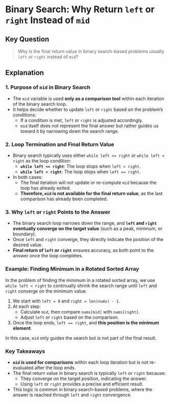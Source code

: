 # Binary Search: Why Return `left` or `right` Instead of `mid`

## Key Question
> Why is the final return value in binary search-based problems usually `left` or `right` instead of `mid`?

## Explanation

### 1. **Purpose of `mid` in Binary Search**
- The `mid` variable is used **only as a comparison tool** within each iteration of the binary search loop.
- It helps decide whether to update `left` or `right` based on the problem’s conditions:
  - If a condition is met, `left` or `right` is adjusted accordingly.
  - `mid` itself does not represent the final answer but rather guides us toward it by narrowing down the search range.

### 2. **Loop Termination and Final Return Value**
- Binary search typically uses either `while left <= right` or `while left < right` as the loop condition:
  - **`while left <= right`**: The loop stops when `left > right`.
  - **`while left < right`**: The loop stops when `left == right`.
- In both cases:
  - The final iteration will not update or re-compute `mid` because the loop has already exited.
  - **Therefore, `mid` is not available for the final return value**, as the last comparison has already been completed.
  
### 3. **Why `left` or `right` Points to the Answer**
- The binary search loop narrows down the range, and **`left` and `right` eventually converge on the target value** (such as a peak, minimum, or boundary).
- Once `left` and `right` converge, they directly indicate the position of the desired value.
- **Final return of `left` or `right`** ensures accuracy, as both point to the answer once the loop completes.

### Example: Finding Minimum in a Rotated Sorted Array
In the problem of finding the minimum in a rotated sorted array, we use `while left < right` to continually shrink the search range until `left` and `right` converge on the minimum value:

1. We start with `left = 0` and `right = len(nums) - 1`.
2. At each step:
   - Calculate `mid`, then compare `nums[mid]` with `nums[right]`.
   - Adjust `left` or `right` based on the comparison.
3. Once the loop ends, `left == right`, and **this position is the minimum element**.

In this case, `mid` only guides the search but is not part of the final result.

### Key Takeaways
- **`mid` is used for comparisons** within each loop iteration but is not re-evaluated after the loop ends.
- The final return value in binary search is typically `left` or `right` because:
  - They converge on the target position, indicating the answer.
  - Using `left` or `right` provides a precise and efficient result.
- This logic is common in binary search-based problems, where the answer is reached through `left` and `right` convergence.